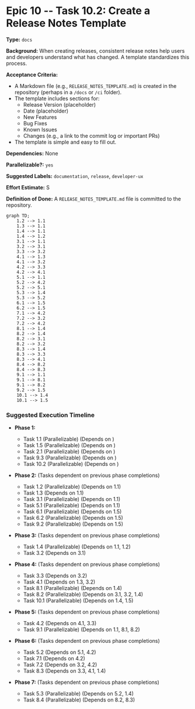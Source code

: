 # Epic 10 -- Task 10.2: Create a Release Notes Template

**Type:** `docs`

**Background:** When creating releases, consistent release notes help users and developers understand what has changed. A template standardizes this process.

**Acceptance Criteria:**
*   A Markdown file (e.g., `RELEASE_NOTES_TEMPLATE.md`) is created in the repository (perhaps in a `/docs` or `/ci` folder).
*   The template includes sections for:
    *   Release Version (placeholder)
    *   Date (placeholder)
    *   New Features
    *   Bug Fixes
    *   Known Issues
    *   Changes (e.g., a link to the commit log or important PRs)
*   The template is simple and easy to fill out.

**Dependencies:** None

**Parallelizable?:** `yes`

**Suggested Labels:** `documentation`, `release`, `developer-ux`

**Effort Estimate:** S

**Definition of Done:** A `RELEASE_NOTES_TEMPLATE.md` file is committed to the repository.

```mermaid
graph TD;
    1.2 --> 1.1
    1.3 --> 1.1
    1.4 --> 1.1
    1.4 --> 1.2
    3.1 --> 1.1
    3.2 --> 3.1
    3.3 --> 3.2
    4.1 --> 1.3
    4.1 --> 3.2
    4.2 --> 3.3
    4.2 --> 4.1
    5.1 --> 1.1
    5.2 --> 4.2
    5.2 --> 5.1
    5.3 --> 1.4
    5.3 --> 5.2
    6.1 --> 1.5
    6.2 --> 1.5
    7.1 --> 4.2
    7.2 --> 3.2
    7.2 --> 4.2
    8.1 --> 1.4
    8.2 --> 1.4
    8.2 --> 3.1
    8.2 --> 3.2
    8.3 --> 1.4
    8.3 --> 3.3
    8.3 --> 4.1
    8.4 --> 8.2
    8.4 --> 8.3
    9.1 --> 1.1
    9.1 --> 8.1
    9.1 --> 8.2
    9.2 --> 1.5
    10.1 --> 1.4
    10.1 --> 1.5
```

### Suggested Execution Timeline

*   **Phase 1:**
    *   Task 1.1 (Parallelizable) (Depends on )
    *   Task 1.5 (Parallelizable) (Depends on )
    *   Task 2.1 (Parallelizable) (Depends on )
    *   Task 9.3 (Parallelizable) (Depends on )
    *   Task 10.2 (Parallelizable) (Depends on )

*   **Phase 2:** (Tasks dependent on previous phase completions)
    *   Task 1.2 (Parallelizable) (Depends on 1.1)
    *   Task 1.3 (Depends on 1.1)
    *   Task 3.1 (Parallelizable) (Depends on 1.1)
    *   Task 5.1 (Parallelizable) (Depends on 1.1)
    *   Task 6.1 (Parallelizable) (Depends on 1.5)
    *   Task 6.2 (Parallelizable) (Depends on 1.5)
    *   Task 9.2 (Parallelizable) (Depends on 1.5)

*   **Phase 3:** (Tasks dependent on previous phase completions)
    *   Task 1.4 (Parallelizable) (Depends on 1.1, 1.2)
    *   Task 3.2 (Depends on 3.1)

*   **Phase 4:** (Tasks dependent on previous phase completions)
    *   Task 3.3 (Depends on 3.2)
    *   Task 4.1 (Depends on 1.3, 3.2)
    *   Task 8.1 (Parallelizable) (Depends on 1.4)
    *   Task 8.2 (Parallelizable) (Depends on 3.1, 3.2, 1.4)
    *   Task 10.1 (Parallelizable) (Depends on 1.4, 1.5)

*   **Phase 5:** (Tasks dependent on previous phase completions)
    *   Task 4.2 (Depends on 4.1, 3.3)
    *   Task 9.1 (Parallelizable) (Depends on 1.1, 8.1, 8.2)

*   **Phase 6:** (Tasks dependent on previous phase completions)
    *   Task 5.2 (Depends on 5.1, 4.2)
    *   Task 7.1 (Depends on 4.2)
    *   Task 7.2 (Depends on 3.2, 4.2)
    *   Task 8.3 (Depends on 3.3, 4.1, 1.4)

*   **Phase 7:** (Tasks dependent on previous phase completions)
    *   Task 5.3 (Parallelizable) (Depends on 5.2, 1.4)
    *   Task 8.4 (Parallelizable) (Depends on 8.2, 8.3)
